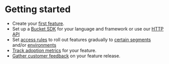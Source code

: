 # Getting started

* Create your [first feature](../product-handbook/create-your-first-feature.md).
* Set up a [Bucket SDK](../supported-languages/overview.md) for your language and framework or use our [HTTP API](../api/http-api.md)
* Set [access rules](../product-handbook/feature-rollouts/feature-targeting-rules.md) to roll out features gradually to [certain segments](../product-handbook/feature-targeting-rules/creating-segments.md) and/or [environments](../product-handbook/feature-targeting-rules/environments.md)
* [Track adoption metrics](../product-handbook/feature-usage-configuration.md) for your feature.
* [Gather customer feedback](../product-handbook/feature-analysis/) on your feature release.
